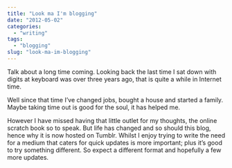 ```yaml
---
title: "Look ma I'm blogging"
date: "2012-05-02"
categories:
  - "writing"
tags:
  - "blogging"
slug: "look-ma-im-blogging"
---
```


Talk about a long time coming. Looking back the last time I sat down with digits at keyboard was over three years ago, that is quite a while in Internet time.

Well since that time I’ve changed jobs, bought a house and started a family. Maybe taking time out is good for the soul, it has helped me.

However I have missed having that little outlet for my thoughts, the online scratch book so to speak. But life has changed and so should this blog, hence why it is now hosted on Tumblr. Whilst I enjoy trying to write the need for a medium that caters for quick updates is more important; plus it’s good to try something different.
So expect a different format and hopefully a few more updates.
